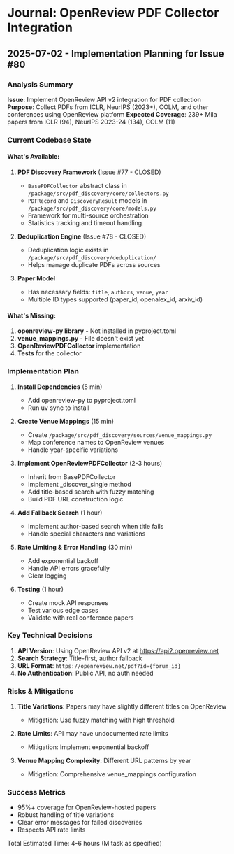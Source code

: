 # Journal: OpenReview PDF Collector Integration

## 2025-07-02 - Implementation Planning for Issue #80

### Analysis Summary

**Issue**: Implement OpenReview API v2 integration for PDF collection
**Purpose**: Collect PDFs from ICLR, NeurIPS (2023+), COLM, and other conferences using OpenReview platform
**Expected Coverage**: 239+ Mila papers from ICLR (94), NeurIPS 2023-24 (134), COLM (11)

### Current Codebase State

#### What's Available:
1. **PDF Discovery Framework** (Issue #77 - CLOSED)
   - `BasePDFCollector` abstract class in `/package/src/pdf_discovery/core/collectors.py`
   - `PDFRecord` and `DiscoveryResult` models in `/package/src/pdf_discovery/core/models.py`
   - Framework for multi-source orchestration
   - Statistics tracking and timeout handling

2. **Deduplication Engine** (Issue #78 - CLOSED)
   - Deduplication logic exists in `/package/src/pdf_discovery/deduplication/`
   - Helps manage duplicate PDFs across sources

3. **Paper Model**
   - Has necessary fields: `title`, `authors`, `venue`, `year`
   - Multiple ID types supported (paper_id, openalex_id, arxiv_id)

#### What's Missing:
1. **openreview-py library** - Not installed in pyproject.toml
2. **venue_mappings.py** - File doesn't exist yet
3. **OpenReviewPDFCollector** implementation
4. **Tests** for the collector

### Implementation Plan

1. **Install Dependencies** (5 min)
   - Add openreview-py to pyproject.toml
   - Run uv sync to install

2. **Create Venue Mappings** (15 min)
   - Create `/package/src/pdf_discovery/sources/venue_mappings.py`
   - Map conference names to OpenReview venues
   - Handle year-specific variations

3. **Implement OpenReviewPDFCollector** (2-3 hours)
   - Inherit from BasePDFCollector
   - Implement _discover_single method
   - Add title-based search with fuzzy matching
   - Build PDF URL construction logic

4. **Add Fallback Search** (1 hour)
   - Implement author-based search when title fails
   - Handle special characters and variations

5. **Rate Limiting & Error Handling** (30 min)
   - Add exponential backoff
   - Handle API errors gracefully
   - Clear logging

6. **Testing** (1 hour)
   - Create mock API responses
   - Test various edge cases
   - Validate with real conference papers

### Key Technical Decisions

1. **API Version**: Using OpenReview API v2 at https://api2.openreview.net
2. **Search Strategy**: Title-first, author fallback
3. **URL Format**: `https://openreview.net/pdf?id={forum_id}`
4. **No Authentication**: Public API, no auth needed

### Risks & Mitigations

1. **Title Variations**: Papers may have slightly different titles on OpenReview
   - Mitigation: Use fuzzy matching with high threshold

2. **Rate Limits**: API may have undocumented rate limits
   - Mitigation: Implement exponential backoff

3. **Venue Mapping Complexity**: Different URL patterns by year
   - Mitigation: Comprehensive venue_mappings configuration

### Success Metrics
- 95%+ coverage for OpenReview-hosted papers
- Robust handling of title variations
- Clear error messages for failed discoveries
- Respects API rate limits

Total Estimated Time: 4-6 hours (M task as specified)